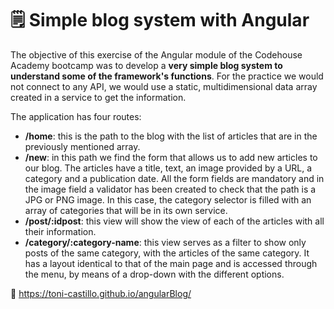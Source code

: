 # 🗒 Simple blog system with Angular

The objective of this exercise of the Angular module of the Codehouse Academy bootcamp was to develop a **very simple blog system to understand some of the framework's functions**. For the practice we would not connect to any API, we would use a static, multidimensional data array created in a service to get the information.

The application has four routes:

- **/home**: this is the path to the blog with the list of articles that are in the previously mentioned array.
- **/new**: in this path we find the form that allows us to add new articles to our blog. The articles have a title, text, an image provided by a URL, a category and a publication date. All the form fields are mandatory and in the image field a validator has been created to check that the path is a JPG or PNG image. In this case, the category selector is filled with an array of categories that will be in its own service.
- **/post/:idpost**: this view will show the view of each of the articles with all their information.
- **/category/:category-name**: this view serves as a filter to show only posts of the same category, with the articles of the same category. It has a layout identical to that of the main page and is accessed through the menu, by means of a drop-down with the different options.

🔗 https://toni-castillo.github.io/angularBlog/
